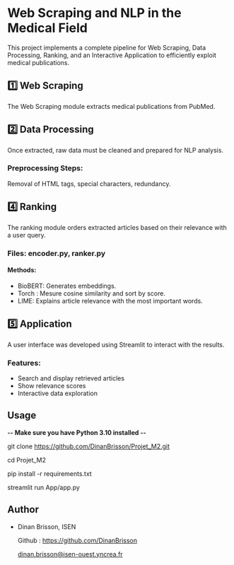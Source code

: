 # Web Scraping and NLP in the Medical Field

This project implements a complete pipeline for Web Scraping, Data Processing, Ranking, and an Interactive Application to efficiently exploit medical publications.


## 1️⃣ Web Scraping

The Web Scraping module extracts medical publications from PubMed.

## 2️⃣ Data Processing

Once extracted, raw data must be cleaned and prepared for NLP analysis.

### Preprocessing Steps:

Removal of HTML tags, special characters, redundancy.

## 4️⃣ Ranking

The ranking module orders extracted articles based on their relevance with a user query.

### Files: encoder.py, ranker.py

#### Methods:

- BioBERT: Generates embeddings.
- Torch : Mesure cosine similarity and sort by score.
- LIME: Explains article relevance with the most important words.

## 5️⃣ Application

A user interface was developed using Streamlit to interact with the results.

### Features:

- Search and display retrieved articles
- Show relevance scores
- Interactive data exploration

## Usage
**-- Make sure you have Python 3.10 installed --**

git clone https://github.com/DinanBrisson/Projet_M2.git

cd Projet_M2

pip install -r requirements.txt

streamlit run App/app.py


## Author

- Dinan Brisson, ISEN
  
  Github : https://github.com/DinanBrisson
  
  dinan.brisson@isen-ouest.yncrea.fr

